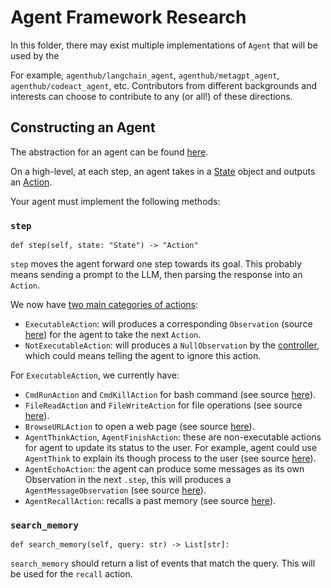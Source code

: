 # Agent Framework Research

In this folder, there may exist multiple implementations of `Agent` that will be used by the 

For example, `agenthub/langchain_agent`, `agenthub/metagpt_agent`, `agenthub/codeact_agent`, etc.
Contributors from different backgrounds and interests can choose to contribute to any (or all!) of these directions.

## Constructing an Agent

The abstraction for an agent can be found [here](../opendevin/agent.py).

On a high-level, at each step, an agent takes in a [State](../opendevin/state.py) object and outputs an [Action](../opendevin/action).

Your agent must implement the following methods:

### `step`
```
def step(self, state: "State") -> "Action"
```
`step` moves the agent forward one step towards its goal. This probably means
sending a prompt to the LLM, then parsing the response into an `Action`.

We now have [two main categories of actions](../opendevin/action/base.py):
- `ExecutableAction`: will produces a corresponding `Observation` (source [here](../opendevin/observation.py)) for the agent to take the next `Action`.
- `NotExecutableAction`: will produces a `NullObservation` by the [controller](../opendevin/controller/__init__.py), which could means telling the agent to ignore this action.

For `ExecutableAction`, we currently have:
- `CmdRunAction` and `CmdKillAction` for bash command (see source [here](../opendevin/action/bash.py)).
- `FileReadAction` and `FileWriteAction` for file operations (see source [here](../opendevin/action/fileop.py)).
- `BrowseURLAction` to open a web page (see source [here](../opendevin/action/browse.py)).
- `AgentThinkAction`, `AgentFinishAction`: these are non-executable actions for agent to update its status to the user. For example, agent could use `AgentThink` to explain its though process to the user (see source [here](../opendevin/action/agent.py)).
- `AgentEchoAction`: the agent can produce some messages as its own Observation in the next `.step`, this will produces a `AgentMessageObservation` (see source [here](../opendevin/action/agent.py)).
- `AgentRecallAction`: recalls a past memory (see source [here](../opendevin/action/agent.py)).

### `search_memory`
```
def search_memory(self, query: str) -> List[str]:
```
`search_memory` should return a list of events that match the query. This will be used
for the `recall` action.
